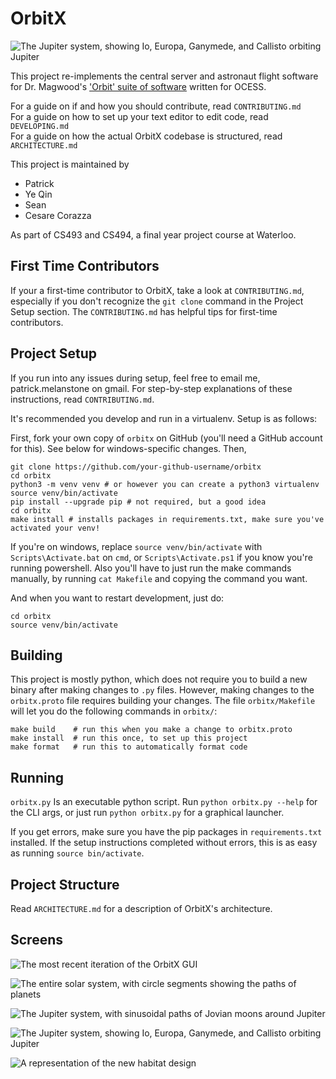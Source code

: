 # OrbitX

![The Jupiter system, showing Io, Europa, Ganymede, and Callisto orbiting Jupiter](https://user-images.githubusercontent.com/1498589/49043539-60230c00-f199-11e8-90d4-4e9553c6c14f.png)

This project re-implements the central server and astronaut flight software for
Dr. Magwood's
['Orbit' suite of software](http://www.wiki.spacesim.org/index.php/Orbit)
written for OCESS.

For a guide on if and how you should contribute, read `CONTRIBUTING.md`  
For a guide on how to set up your text editor to edit code, read `DEVELOPING.md`  
For a guide on how the actual OrbitX codebase is structured, read `ARCHITECTURE.md`

This project is maintained by
- Patrick
- Ye Qin
- Sean
- Cesare Corazza

As part of CS493 and CS494, a final year project course at Waterloo.

## First Time Contributors

If your a first-time contributor to OrbitX, take a look at `CONTRIBUTING.md`,
especially if you don't recognize the `git clone` command in the Project Setup
section. The `CONTRIBUTING.md` has helpful tips for first-time contributors.

## Project Setup

If you run into any issues during setup, feel free to email me,
patrick.melanstone on gmail. For step-by-step explanations of these
instructions, read `CONTRIBUTING.md`.

It's recommended you develop and run in a virtualenv. Setup is as follows:

First, fork your own copy of `orbitx` on GitHub (you'll need a GitHub account
for this). See below for windows-specific changes. Then,
```
git clone https://github.com/your-github-username/orbitx
cd orbitx
python3 -m venv venv # or however you can create a python3 virtualenv
source venv/bin/activate
pip install --upgrade pip # not required, but a good idea
cd orbitx
make install # installs packages in requirements.txt, make sure you've activated your venv!
```

If you're on windows, replace `source venv/bin/activate` with
`Scripts\Activate.bat` on `cmd`, or `Scripts\Activate.ps1` if you know you're
running powershell. Also you'll have to just run the make commands manually, by running `cat Makefile` and copying the command you want.

And when you want to restart development, just do:

```
cd orbitx
source venv/bin/activate
```

## Building

This project is mostly python, which does not require you to build a new binary
after making changes to `.py` files. However, making changes to the
`orbitx.proto` file requires building your changes. The file `orbitx/Makefile` will
let you do the following commands in `orbitx/`:

```
make build    # run this when you make a change to orbitx.proto
make install  # run this once, to set up this project
make format   # run this to automatically format code
```

## Running

`orbitx.py` Is an executable python script. Run `python orbitx.py --help` for
the CLI args, or just run `python orbitx.py` for a graphical launcher.

If you get errors, make sure you have the pip packages in `requirements.txt`
installed. If the setup instructions completed without errors, this is as easy
as running `source bin/activate`.

## Project Structure

Read `ARCHITECTURE.md` for a description of OrbitX's architecture.

## Screens

![The most recent iteration of the OrbitX GUI](https://user-images.githubusercontent.com/1498589/58850124-1d1b8700-865b-11e9-8be6-4f0013b11a2a.png)

![The entire solar system, with circle segments showing the paths of planets](https://user-images.githubusercontent.com/1498589/48948260-e1f90800-ef01-11e8-9835-f5f472604720.PNG)

![The Jupiter system, with sinusoidal paths of Jovian moons around Jupiter](https://user-images.githubusercontent.com/1498589/48948270-ea514300-ef01-11e8-8f23-4010e6fb7bd3.PNG)

![The Jupiter system, showing Io, Europa, Ganymede, and Callisto orbiting Jupiter](https://user-images.githubusercontent.com/1498589/49043539-60230c00-f199-11e8-90d4-4e9553c6c14f.png)

![A representation of the new habitat design](https://user-images.githubusercontent.com/1498589/51934439-96674c80-23d1-11e9-98a0-9a0213eef2ea.png)
